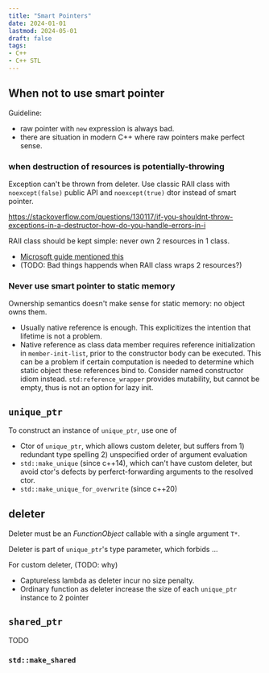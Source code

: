 ```yaml
---
title: "Smart Pointers"
date: 2024-01-01
lastmod: 2024-05-01
draft: false
tags:
- C++
- C++ STL
---
```


## When not to use smart pointer

Guideline:
- raw pointer with `new` expression is always bad.
- there are situation in modern C++ where raw pointers make perfect sense.

### when destruction of resources is potentially-throwing

Exception can't be thrown from deleter. Use classic RAII class with `noexcept(false)` public API and `noexcept(true)` dtor instead of smart pointer.

https://stackoverflow.com/questions/130117/if-you-shouldnt-throw-exceptions-in-a-destructor-how-do-you-handle-errors-in-i

RAII class should be kept simple: never own 2 resources in 1 class.
- [Microsoft guide mentioned this](https://docs.microsoft.com/en-us/cpp/cpp/how-to-design-for-exception-safety?view=msvc-170#keep-resource-classes-simple)
- (TODO: Bad things happends when RAII class wraps 2 resources?)

### Never use smart pointer to static memory

Ownership semantics doesn't make sense for static memory: no object owns them.

- Usually native reference is enough. This explicitizes the intention that lifetime is not a problem.
- Native reference as class data member requires reference initialization in `member-init-list`, prior to the constructor body can be executed. This can be a problem if certain computation is needed to determine which static object these references bind to. Consider named constructor idiom instead. `std:reference_wrapper` provides mutability, but cannot be empty, thus is not an option for lazy init.

## `unique_ptr`

To construct an instance of `unique_ptr`, use one of
- Ctor of `unique_ptr`, which allows custom deleter, but suffers from 1) redundant type spelling 2) unspecified order of argument evaluation
- `std::make_unique` (since c++14), which can't have custom deleter, but avoid ctor's defects by perferct-forwarding arguments to the resolved ctor.
- `std::make_unique_for_overwrite` (since c++20)

## deleter

Deleter must be an *FunctionObject* callable with a single argument `T*`.

Deleter is part of `unique_ptr`'s type parameter, which forbids ...

For custom deleter, (TODO: why)
- Captureless lambda as deleter incur no size penalty.
- Ordinary function as deleter increase the size of each `unique_ptr` instance to 2 pointer


## `shared_ptr`

TODO

### `std::make_shared`

